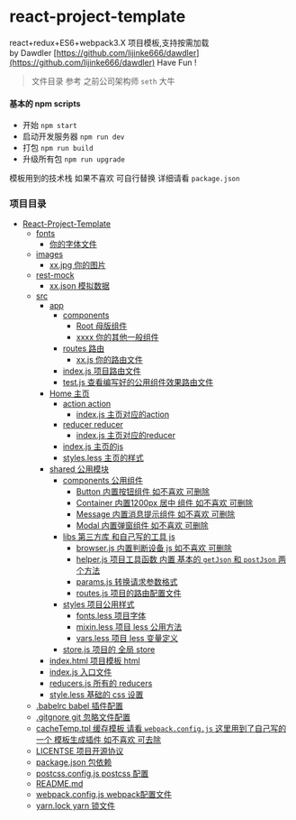 # react-project-template
react+redux+ES6+webpack3.X 项目模板,支持按需加载 <br/>
by Dawdler [https://github.com/lijinke666/dawdler](https://github.com/lijinke666/dawdler)
Have Fun ! 

> 文件目录 参考 之前公司架构师 `seth` 大牛


#### 基本的 npm scripts

- 开始 `npm start`
- 启动开发服务器 `npm run dev`
- 打包 `npm run build`
- 升级所有包 `npm run upgrade`

模板用到的技术栈 如果不喜欢 可自行替换 详细请看 `package.json`


### 项目目录

<!-- TOC -->

- [React-Project-Template](#react-project-template)
    - [fonts](#fonts)
        - [你的字体文件](#你的字体文件)
    - [images](#images)
        - [xx.jpg 你的图片](#xxjpg-你的图片)
    - [rest-mock](#rest-mock)
        - [xx.json 模拟数据](#xxjson-模拟数据)
    - [src](#src)
        - [app](#app)
            - [components](#components)
                - [Root     母版组件](#root-----母版组件)
                - [xxxx     你的其他一般组件](#xxxx-----你的其他一般组件)
            - [routes            路由](#routes------------路由)
                - [xx.js            你的路由文件](#xxjs------------你的路由文件)
            - [index.js          项目路由文件](#indexjs----------项目路由文件)
            - [test.js           查看编写好的公用组件效果路由文件](#testjs-----------查看编写好的公用组件效果路由文件)
        - [Home               主页](#home---------------主页)
            - [action            action](#action------------action)
                - [index.js         主页对应的action](#indexjs---------主页对应的action)
            - [reducer           reducer](#reducer-----------reducer)
                - [index.js         主页对应的reducer](#indexjs---------主页对应的reducer)
            - [index.js          主页的js](#indexjs----------主页的js)
            - [styles.less       主页的样式](#stylesless-------主页的样式)
        - [shared             公用模块](#shared-------------公用模块)
            - [components        公用组件](#components--------公用组件)
                - [Button           内置按钮组件 如不喜欢 可删除](#button-----------内置按钮组件-如不喜欢-可删除)
                - [Container        内置1200px 居中 组件 如不喜欢 可删除](#container--------内置1200px-居中-组件-如不喜欢-可删除)
                - [Message          内置消息提示组件 如不喜欢  可删除](#message----------内置消息提示组件-如不喜欢--可删除)
                - [Modal            内置弹窗组件 如不喜欢 可删除](#modal------------内置弹窗组件-如不喜欢-可删除)
            - [libs              第三方库 和自己写的工具 js](#libs--------------第三方库-和自己写的工具-js)
                - [browser.js       内置判断设备 js 如不喜欢 可删除](#browserjs-------内置判断设备-js-如不喜欢-可删除)
                - [helper.js        项目工具函数 内置 基本的 `getJson` 和 `postJson` 两个方法](#helperjs--------项目工具函数-内置-基本的-getjson-和-postjson-两个方法)
                - [params.js        转换请求参数格式](#paramsjs--------转换请求参数格式)
                - [routes.js        项目的路由配置文件](#routesjs--------项目的路由配置文件)
            - [styles            项目公用样式](#styles------------项目公用样式)
                - [fonts.less       项目字体](#fontsless-------项目字体)
                - [mixin.less       项目 less 公用方法](#mixinless-------项目-less-公用方法)
                - [vars.less        项目 less 变量定义](#varsless--------项目-less-变量定义)
            - [store.js          项目的 全局 store](#storejs----------项目的-全局-store)
        - [index.html         项目模板 html](#indexhtml---------项目模板-html)
        - [index.js           入口文件](#indexjs-----------入口文件)
        - [reducers.js        所有的 reducers](#reducersjs--------所有的-reducers)
        - [style.less         基础的 css 设置](#styleless---------基础的-css-设置)
    - [.babelrc            babel 插件配置](#babelrc------------babel-插件配置)
    - [.gitgnore           git 忽略文件配置](#gitgnore-----------git-忽略文件配置)
    - [cacheTemp.tpl       缓存模板   请看 `webpack.config.js` 这里用到了自己写的一个 模板生成插件 如不喜欢 可去除](#cachetemptpl-------缓存模板---请看-webpackconfigjs-这里用到了自己写的一个-模板生成插件-如不喜欢-可去除)
    - [LICENTSE            项目开源协议](#licentse------------项目开源协议)
    - [package.json        包依赖](#packagejson--------包依赖)
    - [postcss.config.js   postcss 配置](#postcssconfigjs---postcss-配置)
    - [README.md](#readmemd)
    - [webpack.config.js   webpack配置文件](#webpackconfigjs---webpack配置文件)
    - [yarn.lock           yarn 锁文件](#yarnlock-----------yarn-锁文件)

<!-- /TOC -->
